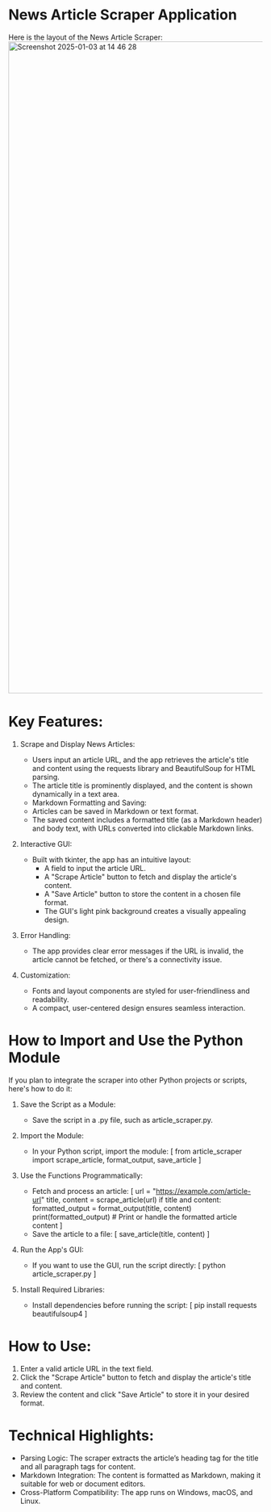 # News Article Scraper Application
Here is the layout of the News Article Scraper:
<img width="1292" alt="Screenshot 2025-01-03 at 14 46 28" src="https://github.com/user-attachments/assets/49e9df27-88f8-45fa-88c9-886bf0276b4a" />

# Key Features:
  1. Scrape and Display News Articles:
      - Users input an article URL, and the app retrieves the article's title and content using the requests library and BeautifulSoup for HTML parsing.
      - The article title is prominently displayed, and the content is shown dynamically in a text area.
      - Markdown Formatting and Saving:
      - Articles can be saved in Markdown or text format.
      - The saved content includes a formatted title (as a Markdown header) and body text, with URLs converted into clickable Markdown links.

  2. Interactive GUI:
     - Built with tkinter, the app has an intuitive layout:
        - A field to input the article URL.
        - A "Scrape Article" button to fetch and display the article's content.
        - A "Save Article" button to store the content in a chosen file format.
        - The GUI's light pink background creates a visually appealing design.
          
  3. Error Handling:
     - The app provides clear error messages if the URL is invalid, the article cannot be fetched, or there's a connectivity issue.
       
  4. Customization:
     - Fonts and layout components are styled for user-friendliness and readability.
     - A compact, user-centered design ensures seamless interaction.


# How to Import and Use the Python Module
If you plan to integrate the scraper into other Python projects or scripts, here's how to do it:

  1. Save the Script as a Module:
       - Save the script in a .py file, such as article_scraper.py.
  
  2. Import the Module:
      -  In your Python script, import the module:
           [ from article_scraper import scrape_article, format_output, save_article ]
  3. Use the Functions Programmatically:
      - Fetch and process an article:
           [ url = "https://example.com/article-url"
            title, content = scrape_article(url)
            if title and content:
                formatted_output = format_output(title, content)
                print(formatted_output)  # Print or handle the formatted article content ]
      - Save the article to a file:
            [ save_article(title, content) ]
  
  4. Run the App's GUI:
      - If you want to use the GUI, run the script directly:
           [ python article_scraper.py ]
  
  5. Install Required Libraries:
      - Install dependencies before running the script:
            [ pip install requests beautifulsoup4 ]


# How to Use:
  1. Enter a valid article URL in the text field.
  2. Click the "Scrape Article" button to fetch and display the article's title and content.
  3. Review the content and click "Save Article" to store it in your desired format.

# Technical Highlights:
  - Parsing Logic: The scraper extracts the article’s heading tag for the title and all paragraph tags for content.
  - Markdown Integration: The content is formatted as Markdown, making it suitable for web or document editors.
  - Cross-Platform Compatibility: The app runs on Windows, macOS, and Linux.
